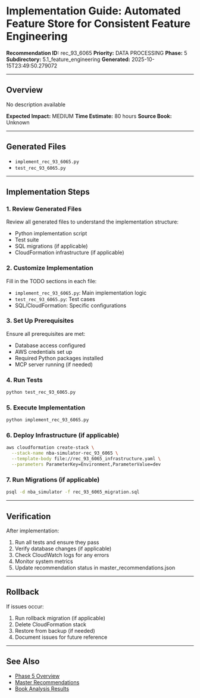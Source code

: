 # Implementation Guide: Automated Feature Store for Consistent Feature Engineering

**Recommendation ID:** rec_93_6065
**Priority:** DATA PROCESSING
**Phase:** 5
**Subdirectory:** 5.1_feature_engineering
**Generated:** 2025-10-15T23:49:50.279072

---

## Overview

No description available

**Expected Impact:** MEDIUM
**Time Estimate:** 80 hours
**Source Book:** Unknown

---

## Generated Files

- `implement_rec_93_6065.py`
- `test_rec_93_6065.py`

---

## Implementation Steps

### 1. Review Generated Files

Review all generated files to understand the implementation structure:
- Python implementation script
- Test suite
- SQL migrations (if applicable)
- CloudFormation infrastructure (if applicable)

### 2. Customize Implementation

Fill in the TODO sections in each file:
- `implement_rec_93_6065.py`: Main implementation logic
- `test_rec_93_6065.py`: Test cases
- SQL/CloudFormation: Specific configurations

### 3. Set Up Prerequisites

Ensure all prerequisites are met:
- Database access configured
- AWS credentials set up
- Required Python packages installed
- MCP server running (if needed)

### 4. Run Tests

```bash
python test_rec_93_6065.py
```

### 5. Execute Implementation

```bash
python implement_rec_93_6065.py
```

### 6. Deploy Infrastructure (if applicable)

```bash
aws cloudformation create-stack \
  --stack-name nba-simulator-rec_93_6065 \
  --template-body file://rec_93_6065_infrastructure.yaml \
  --parameters ParameterKey=Environment,ParameterValue=dev
```

### 7. Run Migrations (if applicable)

```bash
psql -d nba_simulator -f rec_93_6065_migration.sql
```

---

## Verification

After implementation:
1. Run all tests and ensure they pass
2. Verify database changes (if applicable)
3. Check CloudWatch logs for any errors
4. Monitor system metrics
5. Update recommendation status in master_recommendations.json

---

## Rollback

If issues occur:
1. Run rollback migration (if applicable)
2. Delete CloudFormation stack
3. Restore from backup (if needed)
4. Document issues for future reference

---

## See Also

- [Phase 5 Overview](/Users/ryanranft/nba-simulator-aws/docs/phases/phase_5/)
- [Master Recommendations](/Users/ryanranft/nba-mcp-synthesis/analysis_results/master_recommendations.json)
- [Book Analysis Results](/Users/ryanranft/nba-mcp-synthesis/analysis_results/)

